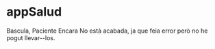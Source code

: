# appSalud
Bascula, Paciente
Encara No està acabada, ja que feia error però no he pogut llevar--los.
